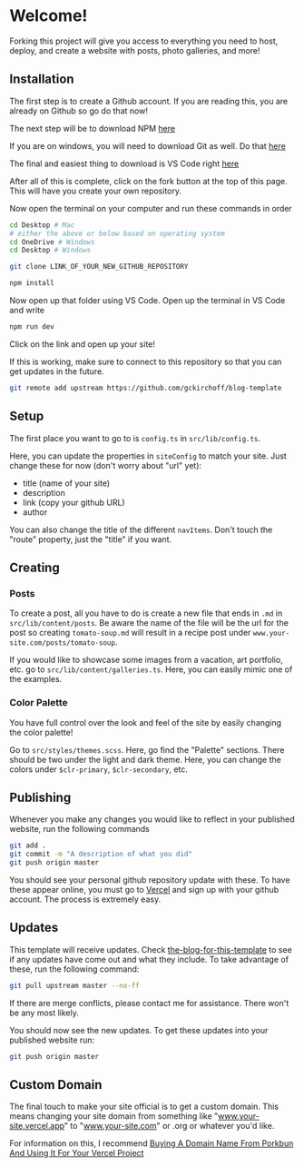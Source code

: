 # Welcome!

Forking this project will give you access to everything you need to host, deploy, and create a website with posts, photo galleries, and more!

## Installation

The first step is to create a Github account. If you are reading this, you are already on Github so go do that now!

The next step will be to download NPM [here](https://nodejs.org/en/download)

If you are on windows, you will need to download Git as well. Do that [here](https://git-scm.com/download/win)

The final and easiest thing to download is VS Code right [here](https://code.visualstudio.com/)

After all of this is complete, click on the fork button at the top of this page. This will have you create your own repository.

Now open the terminal on your computer and run these commands in order

```bash
cd Desktop # Mac
# either the above or below based on operating system
cd OneDrive # Windows
cd Desktop # Windows

git clone LINK_OF_YOUR_NEW_GITHUB_REPOSITORY

npm install
```

Now open up that folder using VS Code. Open up the terminal in VS Code and write

```bash
npm run dev
```

Click on the link and open up your site!

If this is working, make sure to connect to this repository so that you can get updates in the future.

```bash
git remote add upstream https://github.com/gckirchoff/blog-template
```

## Setup

The first place you want to go to is `config.ts` in `src/lib/config.ts`.

Here, you can update the properties in `siteConfig` to match your site.
Just change these for now (don't worry about "url" yet):

- title (name of your site)
- description
- link (copy your github URL)
- author

You can also change the title of the different `navItems`. Don't touch the "route" property, just the "title" if you want.

## Creating

### Posts

To create a post, all you have to do is create a new file that ends in `.md` in `src/lib/content/posts`. Be aware the name of the file will be the url for the post so creating `tomato-soup.md` will result in a recipe post under `www.your-site.com/posts/tomato-soup`.

If you would like to showcase some images from a vacation, art portfolio, etc. go to `src/lib/content/galleries.ts`. Here, you can easily mimic one of the examples.

### Color Palette

You have full control over the look and feel of the site by easily changing the color palette!

Go to `src/styles/themes.scss`. Here, go find the "Palette" sections. There should be two under the light and dark theme. Here, you can change the colors under `$clr-primary`, `$clr-secondary`, etc.

## Publishing

Whenever you make any changes you would like to reflect in your published website, run the following commands

```bash
git add .
git commit -m "A description of what you did"
git push origin master
```

You should see your personal github repository update with these. To have these appear online, you must go to [Vercel](https://vercel.com/dashboard) and sign up with your github account. The process is extremely easy.

## Updates

This template will receive updates. Check [the-blog-for-this-template](https://your-blog-template.vercel.app/) to see if any updates have come out and what they include. To take advantage of these, run the following command:

```bash
git pull upstream master --no-ff
```

If there are merge conflicts, please contact me for assistance. There won't be any most likely.

You should now see the new updates. To get these updates into your published website run:

```bash
git push origin master
```

## Custom Domain

The final touch to make your site official is to get a custom domain. This means changing your site domain from something like "www.your-site.vercel.app" to "www.your-site.com" or .org or whatever you'd like.

For information on this, I recommend [Buying A Domain Name From Porkbun And Using It For Your Vercel Project](https://igcaleb.hashnode.dev/buying-a-domain-name-from-porkbun-and-using-it-for-your-vercel-project)
